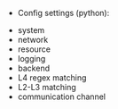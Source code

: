 * Config settings (python):
 - system
 - network
 - resource
 - logging
 - backend
 - L4 regex matching
 - L2-L3 matching
 - communication channel
 

